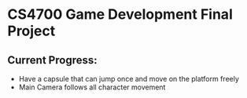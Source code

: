 # CS4700 Game Development Final Project
## Current Progress:
* Have a capsule that can jump once and move on the platform freely
* Main Camera follows all character movement
